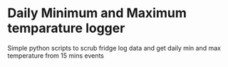 # Daily Minimum and Maximum temparature logger
Simple python scripts to scrub fridge log data and get daily min and max temperature from 15 mins events
